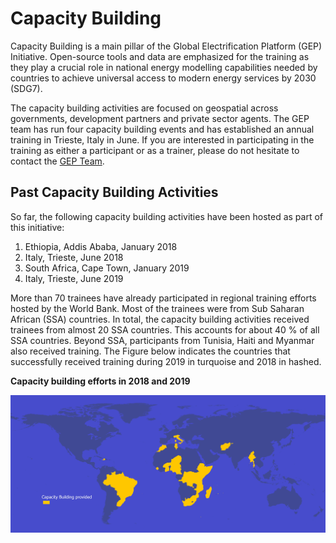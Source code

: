 # Capacity Building
Capacity Building is a main pillar of the Global Electrification Platform (GEP) Initiative. Open-source tools and data are emphasized for the training as they play a crucial role in national energy modelling capabilities needed by countries to achieve universal access to modern energy services by 2030 (SDG7).  

The capacity building activities are focused on geospatial across governments, development partners and private sector agents. The GEP team has run four capacity building events and has established an annual training in Trieste, Italy in June. If you are interested in participating in the training as either a participant or as a trainer, please do not hesitate to contact the [GEP Team](https://gep-user-guide.readthedocs.io/en/latest/Contact.html). 

## Past Capacity Building Activities 
So far, the following capacity building activities have been hosted as part of this initiative: 
1. Ethiopia, Addis Ababa, January 2018  
2. Italy, Trieste, June 2018  
3. South Africa, Cape Town, January 2019  
4. Italy, Trieste, June 2019  

More than 70 trainees have already participated in regional training efforts hosted by the World Bank. Most of the trainees were from Sub Saharan African (SSA) countries. In total, the capacity building activities received trainees from almost 20 SSA countries. This accounts for about 40 % of all SSA countries. Beyond SSA, participants from Tunisia, Haiti and Myanmar also received training. The Figure below indicates the countries that successfully received training during 2019 in turquoise and 2018 in hashed. 

**Capacity building efforts in 2018 and 2019**

![](images/GEP_Cap_Building_Map_complete.jpg)

